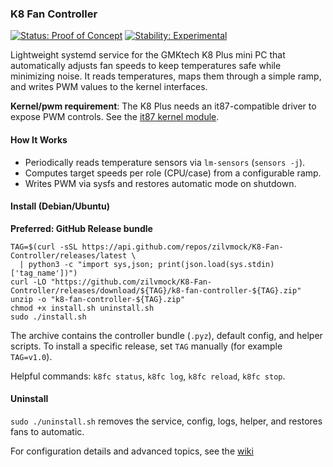 ### K8 Fan Controller

[![Status: Proof of Concept](https://img.shields.io/badge/status-proof_of_concept-blue?style=flat-square)](#)
[![Stability: Experimental](https://img.shields.io/badge/stability-experimental-orange?style=flat-square)](#)

Lightweight systemd service for the GMKtech K8 Plus mini PC that automatically adjusts fan speeds to keep temperatures safe while minimizing noise. It reads temperatures, maps them through a simple ramp, and writes PWM values to the kernel interfaces.

**Kernel/pwm requirement**: The K8 Plus needs an it87-compatible driver to expose PWM controls. See the [it87 kernel module](https://github.com/frankcrawford/it87).

#### How It Works
- Periodically reads temperature sensors via `lm-sensors` (`sensors -j`).
- Computes target speeds per role (CPU/case) from a configurable ramp.
- Writes PWM via sysfs and restores automatic mode on shutdown.

#### Install (Debian/Ubuntu)
**Preferred: GitHub Release bundle**

```
TAG=$(curl -sSL https://api.github.com/repos/zilvmock/K8-Fan-Controller/releases/latest \
  | python3 -c "import sys,json; print(json.load(sys.stdin)['tag_name'])")
curl -LO "https://github.com/zilvmock/K8-Fan-Controller/releases/download/${TAG}/k8-fan-controller-${TAG}.zip"
unzip -o "k8-fan-controller-${TAG}.zip"
chmod +x install.sh uninstall.sh
sudo ./install.sh
```

The archive contains the controller bundle (`.pyz`), default config, and helper scripts. To install a specific release, set `TAG` manually (for example `TAG=v1.0`).

Helpful commands: `k8fc status`, `k8fc log`, `k8fc reload`, `k8fc stop`.

#### Uninstall
`sudo ./uninstall.sh` removes the service, config, logs, helper, and restores fans to automatic.

For configuration details and advanced topics, see the [wiki](https://github.com/zilvmock/K8-Fan-Controller/wiki)
